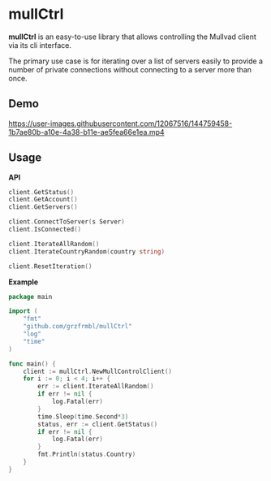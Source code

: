 # mullCtrl
**mullCtrl** is an easy-to-use library that allows controlling the Mullvad client via its cli interface.

The primary use case is for iterating over a list of servers easily to provide a number of private
connections without connecting to a server more than once.

## Demo
https://user-images.githubusercontent.com/12067516/144759458-1b7ae80b-a10e-4a38-b11e-ae5fea66e1ea.mp4

## Usage

**API**

```go
client.GetStatus()
client.GetAccount()
client.GetServers()

client.ConnectToServer(s Server)
client.IsConnected()

client.IterateAllRandom()
client.IterateCountryRandom(country string)

client.ResetIteration()
```

**Example**

```go
package main

import (
	"fmt"
	"github.com/grzfrmbl/mullCtrl"
	"log"
	"time"
)

func main() {
	client := mullCtrl.NewMullControlClient()
	for i := 0; i < 4; i++ {
		err := client.IterateAllRandom()
		if err != nil {
			log.Fatal(err)
		}
		time.Sleep(time.Second*3)
		status, err := client.GetStatus()
		if err != nil {
			log.Fatal(err)
		}
		fmt.Println(status.Country)
	}
}
```
